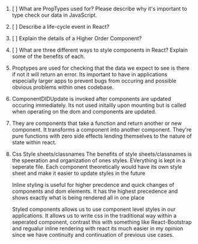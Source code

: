 1. [ ] What are PropTypes used for? Please describe why it's important to type check our data in JavaScript.
2. [ ] Describe a life-cycle event in React?
3. [ ] Explain the details of a Higher Order Component?
4. [ ] What are three different ways to style components in React? Explain some of the benefits of each.

1. Proptypes are used for checking that the data we expect to see is there if not it will return an error. Its important to have in applications especially larger apps to prevent bugs from occuring and possible obvious problems within ones codebase.

2. ComponentDIDUpdate is invoked after components are updated occuring immediately. Its not used initailly upon mounting but is called when operating on the dom and components are updated.

3. They are components that take a function and return another or new component. It transforms a component into another component. They're pure functions with zero side effects lending themselves to the nature of state within react.

4.  Css Style sheets/classnames The benefits of style sheets/classnames is the speeration and organization of ones styles. EVerything is kept in a seperate file. Each component theoretically would have its own style sheet and make it easier to update styles in the future
    
    Inline styling is useful for higher precdence and quick changes of components and dom elements. It has the highest precedence and shows exactly what is being rendered all in one place

    Styled components allows us to use component level styles in our applications. It allows us to write css in the traditional way within a seperated component, contrast this with something like React-Bootstrap and regualur inline rendering with react its much easier in my opinion since we have continuity and continuation of previous use cases. 
    